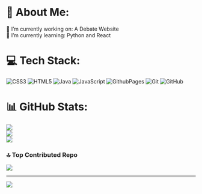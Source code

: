 # 💫 About Me:
🔭 I’m currently working on: A Debate Website<br>🌱 I’m currently learning: Python and React


# 💻 Tech Stack:
![CSS3](https://img.shields.io/badge/css3-%231572B6.svg?style=for-the-badge&logo=css3&logoColor=white) ![HTML5](https://img.shields.io/badge/html5-%23E34F26.svg?style=for-the-badge&logo=html5&logoColor=white) ![Java](https://img.shields.io/badge/java-%23ED8B00.svg?style=for-the-badge&logo=openjdk&logoColor=white) ![JavaScript](https://img.shields.io/badge/javascript-%23323330.svg?style=for-the-badge&logo=javascript&logoColor=%23F7DF1E) ![GithubPages](https://img.shields.io/badge/github%20pages-121013?style=for-the-badge&logo=github&logoColor=white)  ![Git](https://img.shields.io/badge/git-%23F05033.svg?style=for-the-badge&logo=git&logoColor=white) ![GitHub](https://img.shields.io/badge/github-%23121011.svg?style=for-the-badge&logo=github&logoColor=white)
# 📊 GitHub Stats:
![](https://github-readme-stats.vercel.app/api?username=V-Paritosh&theme=merko&hide_border=false&include_all_commits=true&count_private=true)<br/>
![](https://github-readme-streak-stats.herokuapp.com/?user=V-Paritosh&theme=merko&hide_border=false)<br/>
![](https://github-readme-stats.vercel.app/api/top-langs/?username=V-Paritosh&theme=merko&hide_border=false&include_all_commits=true&count_private=true&layout=compact)

### 🔝 Top Contributed Repo
![](https://github-contributor-stats.vercel.app/api?username=V-Paritosh&limit=5&theme=merko&combine_all_yearly_contributions=true)

---
[![](https://visitcount.itsvg.in/api?id=V-Paritosh&icon=2&color=8)](https://visitcount.itsvg.in)

<!-- Proudly created with GPRM ( https://gprm.itsvg.in ) -->
